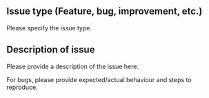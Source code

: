 ## Issue type (Feature, bug, improvement, etc.)
Please specify the issue type.

## Description of issue
Please provide a description of the issue here. 

For bugs, please provide expected/actual behaviour and steps to reproduce.